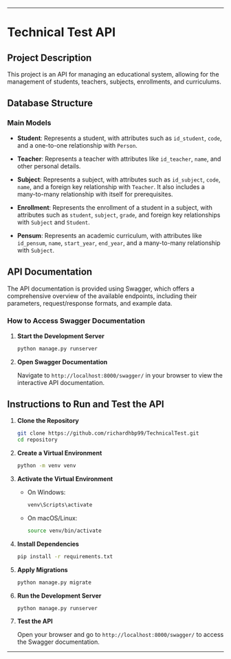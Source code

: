 

---

# Technical Test API

## Project Description

This project is an API for managing an educational system, allowing for the management of students, teachers, subjects, enrollments, and curriculums. 
## Database Structure

### Main Models

- **Student**: Represents a student, with attributes such as `id_student`, `code`, and a one-to-one relationship with `Person`.

- **Teacher**: Represents a teacher with attributes like `id_teacher`, `name`, and other personal details.

- **Subject**: Represents a subject, with attributes such as `id_subject`, `code`, `name`, and a foreign key relationship with `Teacher`. It also includes a many-to-many relationship with itself for prerequisites.

- **Enrollment**: Represents the enrollment of a student in a subject, with attributes such as `student`, `subject`, `grade`, and foreign key relationships with `Subject` and `Student`.

- **Pensum**: Represents an academic curriculum, with attributes like `id_pensum`, `name`, `start_year`, `end_year`, and a many-to-many relationship with `Subject`.

## API Documentation

The API documentation is provided using Swagger, which offers a comprehensive overview of the available endpoints, including their parameters, request/response formats, and example data.

### How to Access Swagger Documentation

1. **Start the Development Server**

   ```bash
   python manage.py runserver
   ```

2. **Open Swagger Documentation**

   Navigate to `http://localhost:8000/swagger/` in your browser to view the interactive API documentation.

## Instructions to Run and Test the API

1. **Clone the Repository**

   ```bash
   git clone https://github.com/richardhbp99/TechnicalTest.git
   cd repository
   ```

2. **Create a Virtual Environment**

   ```bash
   python -m venv venv
   ```

3. **Activate the Virtual Environment**

   - On Windows:
     ```bash
     venv\Scripts\activate
     ```
   - On macOS/Linux:
     ```bash
     source venv/bin/activate
     ```

4. **Install Dependencies**

   ```bash
   pip install -r requirements.txt
   ```

5. **Apply Migrations**

   ```bash
   python manage.py migrate
   ```



6. **Run the Development Server**

   ```bash
   python manage.py runserver
   ```

7. **Test the API**

   Open your browser and go to `http://localhost:8000/swagger/` to access the Swagger documentation.

---
